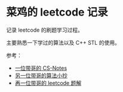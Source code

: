 # 菜鸡的 leetcode 记录

记录 leetcode 的刷题学习过程。

主要熟悉一下学过的算法以及 C++ STL 的使用。

参考：

- [一位带哥的 CS-Notes](https://cyc2018.github.io/CS-Notes/#/)
- [另一位带哥的算法小抄](https://labuladong.gitbook.io/algo/)
- [再一位带哥的 leetcode 题解](https://leetcode.wang)